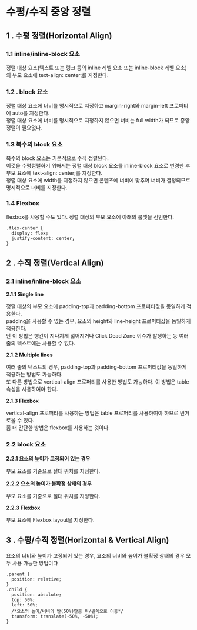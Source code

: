 # 수평/수직 중앙 정렬

## 1 . 수평 정렬(Horizontal Align)

### 1.1 inline/inline-block 요소

정렬 대상 요소(텍스트 또는 링크 등의 inline 레벨 요소 또는 inline-block 레벨 요소)의 부모 요소에 text-align: center;를 지정한다.

### 1.2 . block 요소

정렬 대상 요소에 너비를 명시적으로 지정하고 margin-right와 margin-left 프로퍼티에 auto를 지정한다.    
정렬 대상 요소에 너비를 명시적으로 지정하지 않으면 너비는 full width가 되므로 중앙 정렬이 필요없다.

### 1.3 복수의 block 요소

복수의 block 요소는 기본적으로 수직 정렬된다.    
이것을 수평정렬하기 위해서는 정렬 대상 block 요소를 inline-block 요소로 변경한 후 부모 요소에 text-align: center;를 지정한다.    
정렬 대상 요소에 width를 지정하지 않으면 콘텐츠에 너비에 맞추어 너비가 결정되므로 명시적으로 너비를 지정한다.

### 1.4 Flexbox

flexbox를 사용할 수도 있다. 정렬 대상의 부모 요소에 아래의 룰셋을 선언한다.
```
.flex-center {
  display: flex;
  justify-content: center;
}
```

## 2 . 수직 정렬(Vertical Align)

### 2.1 inline/inline-block 요소

**2.1.1 Single line**

정렬 대상의 부모 요소에 padding-top과 padding-bottom 프로퍼티값을 동일하게 적용한다.   
padding을 사용할 수 없는 경우, 요소의 height와 line-height 프로퍼티값을 동일하게 적용한다.   
단 이 방법은 행간이 지나치게 넓어지거나 Click Dead Zone 이슈가 발생하는 등 여러 줄의 텍스트에는 사용할 수 없다.

**2.1.2 Multiple lines**

여러 줄의 텍스트의 경우, padding-top과 padding-bottom 프로퍼티값을 동일하게 적용하는 방법도 가능하다.   
또 다른 방법으로 vertical-align 프로퍼티를 사용한 방법도 가능하다. 이 방법은 table 속성을 사용하여야 한다.

**2.1.3 Flexbox**

vertical-align 프로퍼티를 사용하는 방법은 table 프로퍼티를 사용하여야 하므로 번거로울 수 있다.    
좀 더 간단한 방법은 flexbox를 사용하는 것이다.

### 2.2 block 요소

**2.2.1 요소의 높이가 고정되어 있는 경우**

부모 요소를 기준으로 절대 위치를 지정한다.

**2.2.2 요소의 높이가 불확정 상태의 경우**

부모 요소를 기준으로 절대 위치를 지정한다.

**2.2.3 Flexbox**

부모 요소에 Flexbox layout을 지정한다.

## 3 . 수평/수직 정렬(Horizontal & Vertical Align)

요소의 너비와 높이가 고정되어 있는 경우, 요소의 너비와 높이가 불확정 상태의 경우 모두 사용 가능한 방법이다

```
.parent {
  position: relative;
}
.child {
  position: absolute;
  top: 50%;
  left: 50%;
  /*요소의 높이/너비의 반(50%)만큼 위/왼쪽으로 이동*/
  transform: translate(-50%, -50%);
}
```
